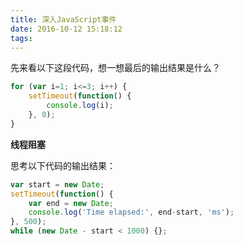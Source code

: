 ```yaml
---
title: 深入JavaScript事件
date: 2016-10-12 15:18:12
tags:
---
```


先来看以下这段代码，想一想最后的输出结果是什么？
``` js
for (var i=1; i<=3; i++) {
    setTimeout(function() {
        console.log(i);
    }, 0);
}
```

**线程阻塞**

思考以下代码的输出结果：
``` js
var start = new Date;
setTimeout(function() {
    var end = new Date;
    console.log('Time elapsed:', end-start, 'ms');
}, 500);
while (new Date - start < 1000) {};
```
